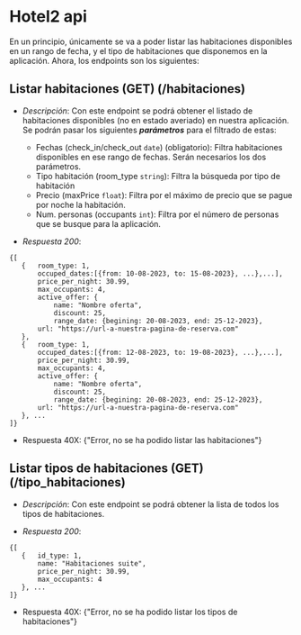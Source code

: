 #  **Hotel2 api**

En un principio, únicamente se va a poder listar las habitaciones disponibles en un rango de fecha, y el tipo de habitaciones que disponemos en la aplicación. Ahora, los endpoints son los siguientes:

## **Listar habitaciones (GET)** (/habitaciones)

 - *Descripción*: Con este endpoint se podrá obtener el listado de habitaciones disponibles (no en estado averiado) en nuestra aplicación. Se podrán pasar los siguientes ***parámetros*** para el filtrado de estas:
 
	 - Fechas (check_in/check_out `date`) (obligatorio): Filtra habitaciones disponibles en ese rango de fechas. Serán necesarios los dos parámetros.
	 - Tipo habitación (room_type `string`): Filtra la búsqueda por tipo de habitación
	 - Precio (maxPrice `float`): Filtra por el máximo de precio que se pague por noche la habitación.
	 - Num. personas (occupants `int`): Filtra por el número de personas que se busque para la aplicación.
	 
 - *Respuesta 200*:
 ```
 {[
    {   room_type: 1,
        occuped_dates:[{from: 10-08-2023, to: 15-08-2023}, ...},...],
        price_per_night: 30.99,
        max_occupants: 4,
        active_offer: {
            name: "Nombre oferta",
            discount: 25,
            range_date: {begining: 20-08-2023, end: 25-12-2023},
        url: "https://url-a-nuestra-pagina-de-reserva.com"
    },
    {   room_type: 1,
        occuped_dates:[{from: 12-08-2023, to: 19-08-2023}, ...},...],
        price_per_night: 30.99,
        max_occupants: 4,
        active_offer: {
            name: "Nombre oferta",
            discount: 25,
            range_date: {begining: 20-08-2023, end: 25-12-2023},
        url: "https://url-a-nuestra-pagina-de-reserva.com"
    }, ... 
]}
```
 
 - Respuesta 40X: {"Error, no se ha podido listar las habitaciones"}

## **Listar tipos de habitaciones (GET)** (/tipo_habitaciones)

 - *Descripción*: Con este endpoint se podrá obtener la lista de todos los tipos de habitaciones.

 - *Respuesta 200*:
 ```
 {[
    {   id_type: 1,
        name: "Habitaciones suite",
        price_per_night: 30.99,
        max_occupants: 4
    }, ... 
 ]}
 ```

 - Respuesta 40X: {"Error, no se ha podido listar los tipos de habitaciones"}